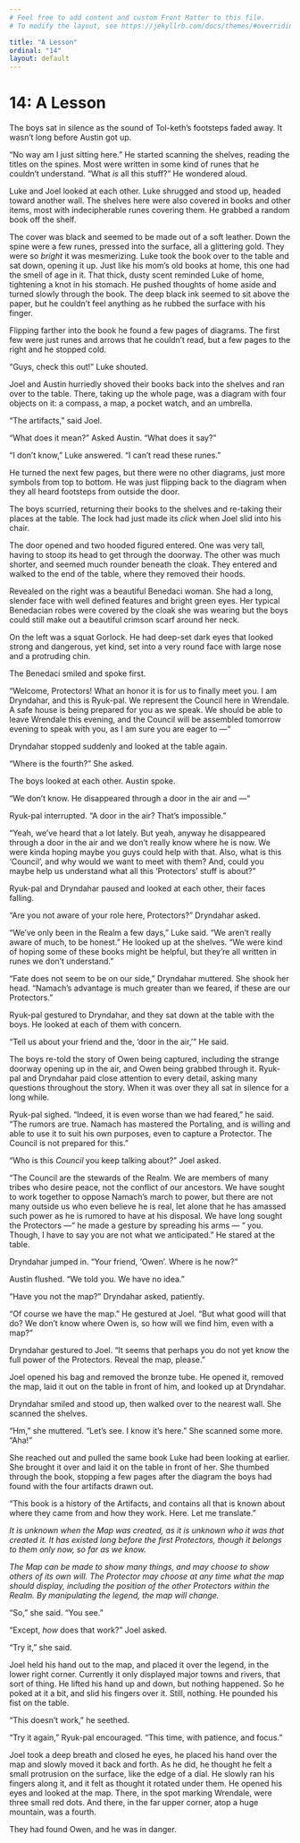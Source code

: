 ```yaml
---
# Feel free to add content and custom Front Matter to this file.
# To modify the layout, see https://jekyllrb.com/docs/themes/#overriding-theme-defaults

title: "A Lesson"
ordinal: "14"
layout: default
---
```


# 14: A Lesson

The boys sat in silence as the sound of Tol-keth’s footsteps faded away. It wasn’t long before Austin got up.

“No way am I just sitting here.” He started scanning the shelves, reading the titles on the spines. Most were written in some kind of runes that he couldn’t understand. “What _is_ all this stuff?” He wondered aloud.

Luke and Joel looked at each other. Luke shrugged and stood up, headed toward another wall. The shelves here were also covered in books and other items, most with indecipherable runes covering them. He grabbed a random book off the shelf.

The cover was black and seemed to be made out of a soft leather. Down the spine were a few runes, pressed into the surface, all a glittering gold. They were so _bright_ it was mesmerizing. Luke took the book over to the table and sat down, opening it up. Just like his mom’s old books at home, this one had the smell of age in it. That thick, dusty scent reminded Luke of home, tightening a knot in his stomach. He pushed thoughts of home aside and turned slowly through the book. The deep black ink seemed to sit above the paper, but he couldn’t feel anything as he rubbed the surface with his finger.

Flipping farther into the book he found a few pages of diagrams. The first few were just runes and arrows that he couldn’t read, but a few pages to the right and he stopped cold.

“Guys, check this out!” Luke shouted.

Joel and Austin hurriedly shoved their books back into the shelves and ran over to the table. There, taking up the whole page, was a diagram with four objects on it: a compass, a map, a pocket watch, and an umbrella. 

“The artifacts,” said Joel. 

“What does it mean?” Asked Austin. “What does it say?”

“I don’t know,” Luke answered. “I can’t read these runes.” 

He turned the next few pages, but there were no other diagrams, just more symbols from top to bottom. He was just flipping back to the diagram when they all heard footsteps from outside the door.

The boys scurried, returning their books to the shelves and re-taking their places at the table. The lock had just made its _click_ when Joel slid into his chair. 

The door opened and two hooded figured entered. One was very tall, having to stoop its head to get through the doorway. The other was much shorter, and seemed much rounder beneath the cloak. They entered and walked to the end of the table, where they removed their hoods. 

Revealed on the right was a beautiful Benedaci woman. She had a long, slender face with well defined features and bright green eyes. Her typical Benedacian robes were covered by the cloak she was wearing but the boys could still make out a beautiful crimson scarf around her neck. 

On the left was a squat Gorlock. He had deep-set dark eyes that looked strong and dangerous, yet kind, set into a very round face with large nose and a protruding chin. 

The Benedaci smiled and spoke first.

“Welcome, Protectors! What an honor it is for us to finally meet you. I am Dryndahar, and this is Ryuk-pal. We represent the Council here in Wrendale. A safe house is being prepared for you as we speak. We should be able to leave Wrendale this evening, and the Council will be assembled tomorrow evening to speak with you, as I am sure you are eager to —“ 

Dryndahar stopped suddenly and looked at the table again.

“Where is the fourth?” She asked.

The boys looked at each other. Austin spoke. 

“We don’t know. He disappeared through a door in the air and —“

Ryuk-pal interrupted. “A door in the air? That’s impossible.”

“Yeah, we’ve heard that a lot lately. But yeah, anyway he disappeared through a door in the air and we don’t really know where he is now. We were kinda hoping maybe you guys could help with that. Also, what is this ‘Council’, and why would we want to meet with them? And, could you maybe help us understand what all this ‘Protectors’ stuff is about?”

Ryuk-pal and Dryndahar paused and looked at each other, their faces falling.

“Are you not aware of your role here, Protectors?” Dryndahar asked.

“We’ve only been in the Realm a few days,” Luke said. “We aren’t really aware of much, to be honest.” He looked up at the shelves. “We were kind of hoping some of these books might be helpful, but they’re all written in runes we don’t understand.”

“Fate does not seem to be on our side,” Dryndahar muttered. She shook her head. “Namach’s advantage is much greater than we feared, if these are our Protectors.” 

Ryuk-pal gestured to Dryndahar, and they sat down at the table with the boys. He looked at each of them with concern.

“Tell us about your friend and the, ‘door in the air,’” He said.

The boys re-told the story of Owen being captured, including the strange doorway opening up in the air, and Owen being grabbed through it. Ryuk-pal and Dryndahar paid close attention to every detail, asking many questions throughout the story. When it was over they all sat in silence for a long while.

Ryuk-pal sighed. “Indeed, it is even worse than we had feared,” he said. “The rumors are true. Namach has mastered the Portaling, and is willing and able to use it to suit his own purposes, even to capture a Protector. The Council is not prepared for this.” 

“Who is this _Council_ you keep talking about?” Joel asked.

“The Council are the stewards of the Realm. We are members of many tribes who desire peace, not the conflict of our ancestors. We have sought to work together to oppose Namach’s march to power, but there are not many outside us who even believe he is real, let alone that he has amassed such power as he is rumored to have at his disposal. We have long sought the Protectors —“ he made a gesture by spreading his arms — “ you. Though, I have to say you are not what we anticipated.” He stared at the table.

Dryndahar jumped in. “Your friend, ‘Owen’. Where is he now?”

Austin flushed. “We told you. We have no idea.”

“Have you not the map?” Dryndahar asked, patiently.

“Of course we have the map.” He gestured at Joel. “But what good will that do? We don’t know where Owen is, so how will we find him, even with a map?”

Dryndahar gestured to Joel. “It seems that perhaps you do not yet know the full power of the Protectors. Reveal the map, please.”

Joel opened his bag and removed the bronze tube. He opened it, removed the map, laid it out on the table in front of him, and looked up at Dryndahar.

Dryndahar smiled and stood up, then walked over to the nearest wall. She scanned the shelves. 

“Hm,” she muttered. “Let’s see. I know it’s here.” She scanned some more. “Aha!” 

She reached out and pulled the same book Luke had been looking at earlier. She brought it over and laid it on the table in front of her. She thumbed through the book, stopping a few pages after the diagram the boys had found with the four artifacts drawn out.

“This book is a history of the Artifacts, and contains all that is known about where they came from and how they work. Here. Let me translate.”

_It is unknown when the Map was created, as it is unknown who it was that created it. It has existed long before the first Protectors, though it belongs to them only now, so far as we know._

_The Map can be made to show many things, and may choose to show others of its own will. The Protector may choose at any time what the map should display, including the position of the other Protectors within the Realm. By manipulating the legend, the map will change._

“So,” she said. “You see.”

“Except, _how_ does that work?” Joel asked.

“Try it,” she said.

Joel held his hand out to the map, and placed it over the legend, in the lower right corner. Currently it only displayed major towns and rivers, that sort of thing. He lifted his hand up and down, but nothing happened. So he poked at it a bit, and slid his fingers over it. Still, nothing. He pounded his fist on the table. 

“This doesn’t work,” he seethed.

“Try it again,” Ryuk-pal encouraged. “This time, with patience, and focus.”

Joel took a deep breath and closed he eyes, he placed his hand over the map and slowly moved it back and forth. As he did, he thought he felt a small protrusion on the surface, like the edge of a dial. He slowly ran his fingers along it, and it felt as thought it rotated under them. He opened his eyes and looked at the map. There, in the spot marking Wrendale, were three small red dots. And there, in the far upper corner, atop a huge mountain, was a fourth.

They had found Owen, and he was in danger.